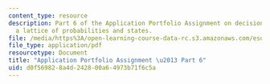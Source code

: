 ```yaml
---
content_type: resource
description: Part 6 of the Application Portfolio Assignment on decision analysis given
  a lattice of probabilities and states.
file: /media/https%3A/open-learning-course-data-rc.s3.amazonaws.com/esd-71-engineering-systems-analysis-for-design-fall-2008/d0f569828a4d242800a64973b71f6c5a_ap_assn6.pdf
file_type: application/pdf
resourcetype: Document
title: "Application Portfolio Assignment \u2013 Part 6"
uid: d0f56982-8a4d-2428-00a6-4973b71f6c5a
---
```

